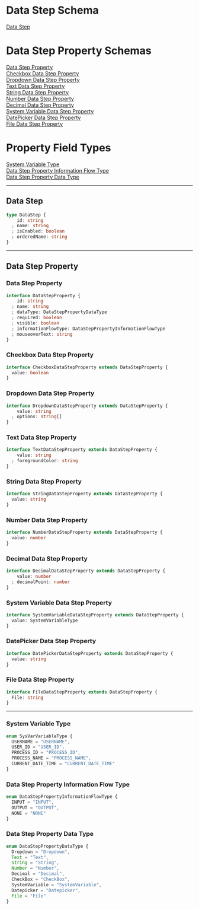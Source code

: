# Data Step Schema
[Data Step](#data-step)   

# Data Step Property Schemas

[Data Step Property](#data-step-property)  
[Checkbox Data Step Property](#checkbox-data-step-property)  
[Dropdown Data Step Property](#dropdown-data-step-property)  
[Text Data Step Property](#text-data-step-property)  
[String Data Step Property](#string-data-step-property)  
[Number Data Step Property](#number-data-step-property)  
[Decimal Data Step Property](#decimal-data-step-property)  
[System Variable Data Step Property](#system-variable-data-step-property)  
[DatePicker Data Step Property](#datepicker-data-step-property)  
[File Data Step Property](#file-data-step-property)  

# Property Field Types
[System Variable Type](#system-variable-type)  
[Data Step Property Information Flow Type](#data-step-property-information-flow-type)  
[Data Step Property Data Type](#data-step-property-data-type)  

---

## Data Step

```typescript
type DataStep {
    id: string
  ; name: string
  ; isEnabled: boolean
  ; orderedName: string
}
```
---

## Data Step Property

### Data Step Property
```typescript
interface DataStepProperty {
    id: string
  ; name: string
  ; dataType: DataStepPropertyDataType
  ; required: boolean
  ; visible: boolean
  ; informationFlowType: DataStepPropertyInformationFlowType
  ; mouseoverText: string
}
```

### Checkbox Data Step Property
```typescript
interface CheckboxDataStepProperty extends DataStepProperty {
  value: boolean
}
```

### Dropdown Data Step Property
```typescript
interface DropdownDataStepProperty extends DataStepProperty {
    value: string
  ; options: string[]
}
```

### Text Data Step Property
```typescript
interface TextDataStepProperty extends DataStepProperty {
    value: string
  ; foregroundColor: string
}
```

### String Data Step Property
```typescript
interface StringDataStepProperty extends DataStepProperty {
  value: string
}
```

### Number Data Step Property
```typescript
interface NumberDataStepProperty extends DataStepProperty {
  value: number
}
```

### Decimal Data Step Property
```typescript
interface DecimalDataStepProperty extends DataStepProperty {
    value: number
  ; decimalPoint: number
}
```

### System Variable Data Step Property
```typescript
interface SystemVariableDataStepProperty extends DataStepProperty {
  value: SystemVariableType
}
```

### DatePicker Data Step Property
```typescript
interface DatePickerDataStepProperty extends DataStepProperty {
  value: string
}
```

### File Data Step Property
```typescript
interface FileDataStepProperty extends DataStepProperty {
  File: string
}
```

---

### System Variable Type
```typescript
enum SysVarVariableType {
  USERNAME = "USERNAME",
  USER_ID = "USER_ID",
  PROCESS_ID = "PROCESS_ID",
  PROCESS_NAME = "PROCESS_NAME",
  CURRENT_DATE_TIME = "CURRENT_DATE_TIME"
}
```

### Data Step Property Information Flow Type
```typescript
enum DataStepPropertyInformationFlowType {
  INPUT = "INPUT",
  OUTPUT = "OUTPUT",
  NONE = "NONE"
}
```

### Data Step Property Data Type
```typescript
enum DataStepPropertyDataType {
  Dropdown = "Dropdown",
  Text = "Text",
  String = "String",
  Number = "Number",
  Decimal = "Decimal",
  CheckBox = "CheckBox",
  SystemVariable = "SystemVariable",
  Datepicker = "Datepicker",
  File = "File"
}
```